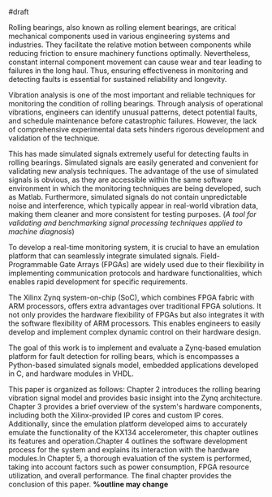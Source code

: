 #draft

Rolling bearings, also known as rolling element bearings, are critical mechanical components used in various engineering systems and industries. They facilitate the relative motion between components while reducing friction to ensure machinery functions optimally. Nevertheless, constant internal component movement can cause wear and tear leading to failures in the long haul. Thus, ensuring effectiveness in monitoring and detecting faults is essential for sustained reliability and longevity.

Vibration analysis is one of the most important and reliable techniques for monitoring the condition of rolling bearings. Through analysis of operational vibrations, engineers can identify unusual patterns, detect potential faults, and schedule maintenance before catastrophic failures. However, the lack of comprehensive experimental data sets hinders rigorous development and validation of the technique.

This has made simulated signals extremely useful for detecting faults in rolling bearings. Simulated signals are easily generated and convenient for validating new analysis techniques. The advantage of the use of simulated signals is obvious, as they are accessible within the same software environment in which the monitoring techniques are being developed, such as Matlab. Furthermore, simulated signals do not contain unpredictable noise and interference, which typically appear in real-world vibration data, making them cleaner and more consistent for testing purposes. (*A tool for validating and benchmarking signal processing techniques applied to machine diagnosis*)

To develop a real-time monitoring system, it is crucial to have an emulation platform that can seamlessly integrate simulated signals. Field-Programmable Gate Arrays (FPGAs) are widely used due to their flexibility in implementing communication protocols and hardware functionalities, which enables rapid development for specific requirements.

The Xilinx Zynq system-on-chip (SoC), which combines FPGA fabric with ARM processors, offers extra advantages over traditional FPGA solutions. It not only provides the hardware flexibility of FPGAs but also integrates it with the software flexibility of ARM processors. This enables engineers to easily develop and implement complex dynamic control on their hardware design.

The goal of this work is to implement and evaluate a  Zynq-based emulation platform for fault detection for rolling bears, which is encompasses a Python-based simulated signals model, embedded applications developed in C, and hardware modules  in VHDL. 

This paper is organized as follows: Chapter 2 introduces the rolling bearing vibration signal model and provides basic insight into the Zynq architecture. Chapter 3 provides a brief overview of the system's hardware components, including both the Xilinx-provided IP cores and custom IP cores. Additionally, since the emulation platform developed aims to accurately emulate the functionality of the KX134 accelerometer, this chapter outlines its features and operation.Chapter 4 outlines the software development process for the system and explains its interaction with the hardware modules.In Chapter 5, a thorough evaluation of the system is performed, taking into account factors such as power consumption, FPGA resource utilization, and overall performance. The final chapter provides the conclusion of this paper. **%outline may change**